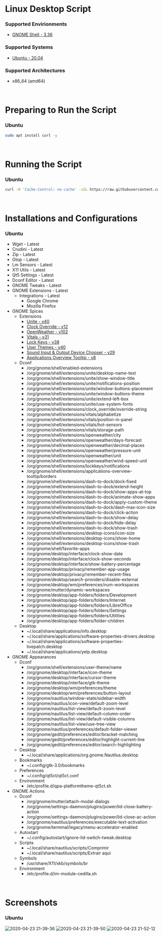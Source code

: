 # Linux Desktop Script

### Supported Envirionments
* [GNOME Shell - 3.36](https://www.gnome.org/)

### Supported Systems
* [Ubuntu - 20.04](https://ubuntu.com/)

### Supported Architectures
* x86_64 (amd64)

<br/>

# Preparing to Run the Script

### Ubuntu
```bash
sudo apt install curl -y
```

<br/>

# Running the Script

### Ubuntu
```bash
curl -H 'Cache-Control: no-cache' -sSL https://raw.githubusercontent.com/daniloancilotto/linux-desktop-script/master/linux-desktop-ubuntu.sh | bash
```

<br/>

# Installations and Configurations

### Ubuntu
* Wget - Latest
* Crudini - Latest
* Zip - Latest
* Gtop - Latest
* Lm Sensors - Latest
* X11 Utils - Latest
* Qt5 Settings - Latest
* Dconf Editor - Latest
* GNOME Tweaks - Latest
* GNOME Extensions - Latest
  * Integrations - Latest
    * Google Chrome
    * Mozilla Firefox
* GNOME Spices 
  * Extensions
    * [Unite - v40](https://extensions.gnome.org/extension/1287/unite/)
    * [Clock Override - v12](https://extensions.gnome.org/extension/1206/clock-override/)
    * [OpenWeather - v102](https://extensions.gnome.org/extension/750/openweather/)
    * [Vitals - v31](https://extensions.gnome.org/extension/1460/vitals/)
    * [Lock Keys - v38](https://extensions.gnome.org/extension/36/lock-keys/)
    * [User Themes - v40](https://extensions.gnome.org/extension/19/user-themes/)
    * [Sound Input & Output Device Chooser - v29](https://extensions.gnome.org/extension/906/sound-output-device-chooser/)
    * [Applications Overview Tooltip - v8](https://extensions.gnome.org/extension/1071/applications-overview-tooltip/)
  * Dconf
    * /org/gnome/shell/enabled-extensions
    * /org/gnome/shell/extensions/unite/desktop-name-text
    * /org/gnome/shell/extensions/unite/show-window-title
    * /org/gnome/shell/extensions/unite/notifications-position
    * /org/gnome/shell/extensions/unite/window-buttons-placement
    * /org/gnome/shell/extensions/unite/window-buttons-theme
    * /org/gnome/shell/extensions/unite/extend-left-box
    * /org/gnome/shell/extensions/unite/use-system-fonts
    * /org/gnome/shell/extensions/clock_override/override-string
    * /org/gnome/shell/extensions/vitals/alphabetize
    * /org/gnome/shell/extensions/vitals/position-in-panel
    * /org/gnome/shell/extensions/vitals/hot-sensors
    * /org/gnome/shell/extensions/vitals/storage-path
    * /org/gnome/shell/extensions/openweather/city
    * /org/gnome/shell/extensions/openweather/days-forecast
    * /org/gnome/shell/extensions/openweather/decimal-places
    * /org/gnome/shell/extensions/openweather/pressure-unit
    * /org/gnome/shell/extensions/openweather/unit
    * /org/gnome/shell/extensions/openweather/wind-speed-unit
    * /org/gnome/shell/extensions/lockkeys/notifications
    * /org/gnome/shell/extensions/applications-overview-tooltip/borders
    * /org/gnome/shell/extensions/dash-to-dock/dock-fixed
    * /org/gnome/shell/extensions/dash-to-dock/extend-height
    * /org/gnome/shell/extensions/dash-to-dock/show-apps-at-top
    * /org/gnome/shell/extensions/dash-to-dock/animate-show-apps
    * /org/gnome/shell/extensions/dash-to-dock/apply-custom-theme
    * /org/gnome/shell/extensions/dash-to-dock/dash-max-icon-size
    * /org/gnome/shell/extensions/dash-to-dock/click-action
    * /org/gnome/shell/extensions/dash-to-dock/show-delay
    * /org/gnome/shell/extensions/dash-to-dock/hide-delay
    * /org/gnome/shell/extensions/dash-to-dock/show-trash
    * /org/gnome/shell/extensions/desktop-icons/icon-size
    * /org/gnome/shell/extensions/desktop-icons/show-home
    * /org/gnome/shell/extensions/desktop-icons/show-trash
    * /org/gnome/shell/favorite-apps
    * /org/gnome/desktop/interface/clock-show-date
    * /org/gnome/desktop/interface/clock-show-seconds
    * /org/gnome/desktop/interface/show-battery-percentage
    * /org/gnome/desktop/privacy/remember-app-usage
    * /org/gnome/desktop/privacy/remember-recent-files
    * /org/gnome/desktop/search-providers/disable-external
    * /org/gnome/desktop/wm/preferences/num-workspaces
    * /org/gnome/mutter/dynamic-workspaces
    * /org/gnome/desktop/app-folders/folders/Development
    * /org/gnome/desktop/app-folders/folders/Internet
    * /org/gnome/desktop/app-folders/folders/LibreOffice
    * /org/gnome/desktop/app-folders/folders/Settings
    * /org/gnome/desktop/app-folders/folders/Utilities
    * /org/gnome/desktop/app-folders/folder-children
  * Desktop
    * ~/.local/share/applications/info.desktop
    * ~/.local/share/applications/software-properties-drivers.desktop
    * ~/.local/share/applications/software-properties-livepatch.desktop
    * ~/.local/share/applications/yelp.desktop
* GNOME Appearances
  * Dconf
    * /org/gnome/shell/extensions/user-theme/name
    * /org/gnome/desktop/interface/icon-theme
    * /org/gnome/desktop/interface/cursor-theme
    * /org/gnome/desktop/interface/gtk-theme
    * /org/gnome/desktop/wm/preferences/theme
    * /org/gnome/desktop/wm/preferences/button-layout
    * /org/gnome/nautilus/window-state/sidebar-width
    * /org/gnome/nautilus/icon-view/default-zoom-level
    * /org/gnome/nautilus/list-view/default-zoom-level
    * /org/gnome/nautilus/list-view/default-column-order
    * /org/gnome/nautilus/list-view/default-visible-columns
    * /org/gnome/nautilus/list-view/use-tree-view
    * /org/gnome/nautilus/preferences/default-folder-viewer
    * /org/gnome/gedit/preferences/editor/bracket-matching
    * /org/gnome/gedit/preferences/editor/highlight-current-line
    * /org/gnome/gedit/preferences/editor/search-highlighting
  * Desktop
    * ~/.local/share/applications/org.gnome.Nautilus.desktop
  * Bookmarks
    * ~/.config/gtk-3.0/bookmarks
  * Preferences
    * ~/.config/qt5ct/qt5ct.conf
  * Environment
    * /etc/profile.d/qpa-platformtheme-qt5ct.sh
* GNOME Actions
  * Dconf
    * /org/gnome/mutter/attach-modal-dialogs
    * /org/gnome/settings-daemon/plugins/power/lid-close-battery-action
    * /org/gnome/settings-daemon/plugins/power/lid-close-ac-action
    * /org/gnome/nautilus/preferences/executable-text-activation
    * /org/gnome/terminal/legacy/menu-accelerator-enabled
  * Autostart
    * ~/.config/autostart/ignore-lid-switch-tweak.desktop
  * Scripts
    * ~/.local/share/nautilus/scripts/Comprimir
    * ~/.local/share/nautilus/scripts/Extrair aqui
  * Symbols
    * /usr/share/X11/xkb/symbols/br
  * Environment
    * /etc/profile.d/im-module-cedilla.sh

<br/>

# Screenshots

### Ubuntu
![2020-04-23 21-39-36](https://user-images.githubusercontent.com/29760411/80163261-ff754a00-85ab-11ea-807c-3b3247ab1491.png)
![2020-04-23 21-39-50](https://user-images.githubusercontent.com/29760411/80163264-00a67700-85ac-11ea-9ee5-17345bb6b485.png)
![2020-04-23 21-52-12](https://user-images.githubusercontent.com/29760411/80163534-d608ee00-85ac-11ea-8d63-1d385c4ed6ef.png)
